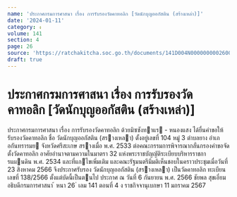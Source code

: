 ```yaml
---
name: 'ประกาศกรมการศาสนา เรื่อง การรับรองวัดคาทอลิก [วัดนักบุญออกัสติน (สร้างเหล่า)]'
date: '2024-01-11'
category: ง
volume: 141
section: 4
page: 26
source: 'https://ratchakitcha.soc.go.th/documents/141D004N0000000002600.pdf'
draft: true
---
```


# ประกาศกรมการศาสนา เรื่อง การรับรองวัดคาทอลิก [วัดนักบุญออกัสติน (สร้างเหล่า)]

ประกาศกรมการศาสนา เรื่อง การรับรองวัดคาทอลิก ด้วยมิซซังทาแร - หนองแสง ได้ยื่นคําขอให้รับรองวัดคาทอลิก ชื่อ วัดนักบุญออกัสติน (สรางเหลา) ตั้งอยู่เลขที่ 104 หมู่ 3 ตําบลยาง อําเภอกันทรารมย จังหวัดศรีสะเกษ สรางเมื่อ พ.ศ. 2533 ต่อคณะกรรมการพิจารณากลั่นกรองคําขอจัดตั้งวัดคาทอลิก อาศัยอํานาจตามความในมาตรา 32 แห่งพระราชบัญญัติระเบียบบริหารราชการแผนดิน พ.ศ. 2534 และที่แกไขเพิ่มเติม และคณะรัฐมนตรีมีมติเห็นชอบในคราวประชุมเมื่อวันที่ 23 สิงหาคม 2566 จึงประกาศรับรอง วัดนักบุญออกัสติน (สรางเหลา) เป็นวัดคาทอลิก ทะเบียนเลขที่ 138/2566 ตั้งแต่บัดนี้เป็นตนไป ประกาศ ณ วันที่ 6 กันยายน พ.ศ. 2566 ชัยพล สุขเอี่ยม อธิบดีกรมการศาสนา ้ หนา 26 ่ เลม 141 ตอนที่ 4 ง ราชกิจจานุเบกษา 11 มกราคม 2567
